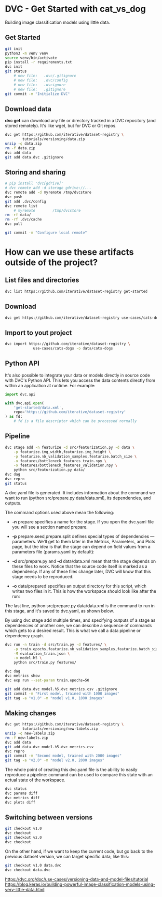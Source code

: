 # DVC - Get Started with cat_vs_dog
Building image classification models using little data.

## Get Started
```bash
git init
python3 -m venv venv
source venv/bin/activate
pip install -r requirements.txt
dvc init
git status
    # new file:   .dvc/.gitignore
    # new file:   .dvc/config
    # new file:   .dvcignore
    # new file:   .gitignore
git commit -m "Initialize DVC"
```
## Download data
**dvc get** can download any file or directory tracked in a DVC repository (and stored remotely). It's like wget, but for DVC or Git repos.

```bash
dvc get https://github.com/iterative/dataset-registry \
        tutorials/versioning/data.zip
unzip -q data.zip
rm -f data.zip
dvc add data
git add data.dvc .gitignore
```
## Storing and sharing

```bash
# pip install 'dvc[gdrive]'
# dvc remote add -d storage gdrive://...
dvc remote add -d myremote /tmp/dvcstore
dvc push
git add .dvc/config
dvc remote list
	# myremote        /tmp/dvcstore
rm -rf data/
rm -rf .dvc/cache
dvc pull

git commit -m "Configure local remote"
```

# How can we use these artifacts outside of the project?
## List files and directories
```bash
dvc list https://github.com/iterative/dataset-registry get-started
```
## Download
```bash
dvc get https://github.com/iterative/dataset-registry use-cases/cats-dogs
```
## Import to yout project
```bash
dvc import https://github.com/iterative/dataset-registry \
             use-cases/cats-dogs -o data/cats-dogs
```
## Python API

It's also possible to integrate your data or models directly in source code with DVC's Python API. This lets you access the data contents directly from within an application at runtime. For example:
```python
import dvc.api

with dvc.api.open(
    'get-started/data.xml',
    repo='https://github.com/iterative/dataset-registry'
) as fd:
    # fd is a file descriptor which can be processed normally
```

## Pipeline

```bash
dvc stage add -n featurize -d src/featurization.py -d data \
    -p featurize.img_width,featurize.img_height \
    -p featurize.nb_validation_samples,featurize.batch_size \
    -o features/bottleneck_features_train.npy \
    -o features/bottleneck_features_validation.npy \
    python src/featurization.py data/
dvc dag
dvc repro
git status
```
A dvc.yaml file is generated. It includes information about the command we want to run (python src/prepare.py data/data.xml), its dependencies, and outputs.

The command options used above mean the following:

- **-n** prepare specifies a name for the stage. If you open the dvc.yaml file you will see a section named prepare.

- **-p** prepare.seed,prepare.split defines special types of dependencies — parameters. We'll get to them later in the Metrics, Parameters, and Plots page, but the idea is that the stage can depend on field values from a parameters file (params.yaml by default):

- **-d** src/prepare.py and **-d** data/data.xml mean that the stage depends on these files to work. Notice that the source code itself is marked as a dependency. If any of these files change later, DVC will know that this stage needs to be reproduced.

- **-o** data/prepared specifies an output directory for this script, which writes two files in it. This is how the workspace should look like after the run:

The last line, python src/prepare.py data/data.xml is the command to run in this stage, and it's saved to dvc.yaml, as shown below.

By using dvc stage add multiple times, and specifying outputs of a stage as dependencies of another one, we can describe a sequence of commands which gets to a desired result. This is what we call a data pipeline or dependency graph.

```bash
dvc run -n train -d src/train.py -d features/ \
    -p train.epochs,featurize.nb_validation_samples,featurize.batch_size \
    -M evaluation_train.json \
    -o model.h5 \
    python src/train.py features/

dvc dag
dvc metrics show
dvc exp run --set-param train.epochs=50
```

```bash
git add data.dvc model.h5.dvc metrics.csv .gitignore
git commit -m "First model, trained with 1000 images"
git tag -a "v1.0" -m "model v1.0, 1000 images"
```

## Making changes

```bash
dvc get https://github.com/iterative/dataset-registry \
        tutorials/versioning/new-labels.zip
unzip -q new-labels.zip
rm -f new-labels.zip
dvc add data
git add data.dvc model.h5.dvc metrics.csv
dvc repro
git commit -m "Second model, trained with 2000 images"
git tag -a "v2.0" -m "model v2.0, 2000 images"
```

The whole point of creating this dvc.yaml file is the ability to easily reproduce a pipeline:
command can be used to compare this state with an actual state of the workspace.

```bash
dvc status 
dvc params diff
dvc metrics diff
dvc plots diff
```

## Switching between versions

```bash
git checkout v1.0
dvc checkout
git checkout v2.0
dvc checkout
```
On the other hand, if we want to keep the current code, but go back to the previous dataset version, we can target specific data, like this:

```bash
git checkout v1.0 data.dvc
dvc checkout data.dvc
```
https://dvc.org/doc/use-cases/versioning-data-and-model-files/tutorial
https://blog.keras.io/building-powerful-image-classification-models-using-very-little-data.html